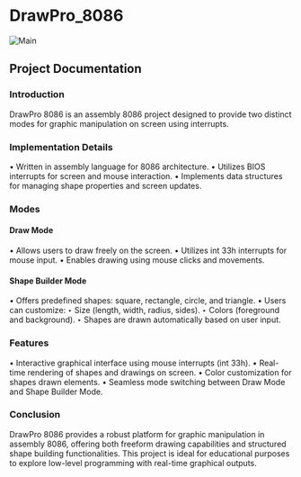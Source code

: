 # DrawPro_8086

![Main](https://github.com/abishbaig/DrawPro_8086/assets/150265259/a3f2bbb9-8fbf-406b-bdd7-9b0fdf54d5c7)

<h2>Project Documentation</h2>

<h3>Introduction</h3>
<p>
  DrawPro 8086 is an assembly 8086 project designed to provide two distinct modes for graphic manipulation on screen using interrupts.
</p>

<h3>Implementation Details</h3>
<p>
• Written in assembly language for 8086 architecture.
• Utilizes BIOS interrupts for screen and mouse interaction.
• Implements data structures for managing shape properties and screen updates.
</p>

<h3>Modes</h3>
<h4>Draw Mode</h4>
<p>
• Allows users to draw freely on the screen.
• Utilizes int 33h interrupts for mouse input.
• Enables drawing using mouse clicks and movements.
</p>
<h4>Shape Builder Mode</h4>
<p>
• Offers predefined shapes: square, rectangle, circle, and triangle.
• Users can customize:
  ‣ Size (length, width, radius, sides).
  ‣ Colors (foreground and background).
  ‣ Shapes are drawn automatically based on user input.
</p>

<h3>Features</h3>
<p>
• Interactive graphical interface using mouse interrupts (int 33h).
• Real-time rendering of shapes and drawings on screen.
• Color customization for shapes drawn elements.
• Seamless mode switching between Draw Mode and Shape Builder Mode.
</p>

<h3>Conclusion</h3>
<p>
  DrawPro 8086 provides a robust platform for graphic manipulation in assembly 8086, offering both freeform drawing capabilities and structured shape building functionalities. This project is ideal for educational purposes to explore low-level programming with real-time graphical outputs.
</p>
